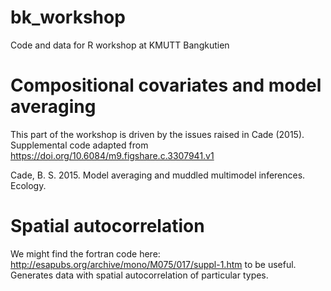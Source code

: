 # bk_workshop
Code and data for R workshop at KMUTT Bangkutien

# Compositional covariates and model averaging

This part of the workshop is driven by the issues raised in Cade (2015). Supplemental code adapted from https://doi.org/10.6084/m9.figshare.c.3307941.v1

Cade, B. S.  2015.  Model averaging and muddled multimodel inferences.  Ecology.

# Spatial autocorrelation

We might find the fortran code here: http://esapubs.org/archive/mono/M075/017/suppl-1.htm
to be useful. Generates data with spatial autocorrelation of particular types.